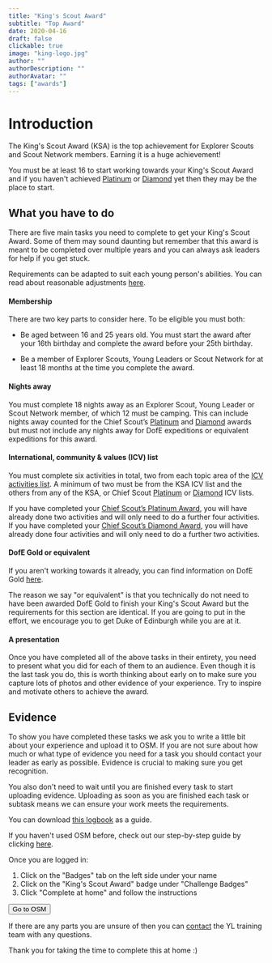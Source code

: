 ```yaml
---
title: "King's Scout Award"
subtitle: "Top Award"
date: 2020-04-16
draft: false
clickable: true
image: "king-logo.jpg"
author: ""
authorDescription: ""
authorAvatar: ""
tags: ["awards"]
---
```


# Introduction

The King's Scout Award (KSA) is the top achievement for Explorer Scouts and Scout Network members. Earning it is a huge achievement!

You must be at least 16 to start working towards your King's Scout Award and if you haven't achieved [Platinum](/chief-scouts-platinum) or [Diamond](/chief-scouts-diamond) yet then they may be the place to start.

## What you have to do

There are five main tasks you need to complete to get your King's Scout Award. Some of them may sound daunting but remember that this award is meant to be completed over multiple years and you can always ask leaders for help if you get stuck.

Requirements can be adapted to suit each young person's abilities. You can read about reasonable adjustments [here](https://members.scouts.org.uk/supportresources/1301/policy-and-approach).

#### Membership

There are two key parts to consider here. To be eligible you must both:

- Be aged between 16 and 25 years old. You must start the award after your 16th birthday and complete the award before your 25th birthday.

- Be a member of Explorer Scouts, Young Leaders or Scout Network for at least 18 months at the time you complete the award.

#### Nights away

You must complete 18 nights away as an Explorer Scout, Young Leader or Scout Network member, of which 12 must be camping. This can include nights away counted for the Chief Scout’s [Platinum](/chief-scouts-platinum) and [Diamond](/chief-scouts-diamond) awards but must not include any nights away for DofE expeditions or equivalent expeditions for this award.

#### International, community & values (ICV) list

You must complete six activities in total, two from each topic area of the <a href="https://www.scouts.org.uk/explorers/kings-scout-award-icv-list" target="_blank">ICV activities list</a>. A minimum of two must be from the KSA ICV list and the others from any of the KSA, or Chief Scout <a href="https://www.scouts.org.uk/explorers/chief-scout-s-platinum-award-icv-list" target="_blank">Platinum</a> or <a href="https://www.scouts.org.uk/explorers/chief-scout-s-diamond-award-icv-list" target="_blank">Diamond</a> ICV lists.

If you have completed your [Chief Scout’s Platinum Award](/chief-scouts-platinum), you will have already done two activities and will only need to do a further four activities. If you have completed your [Chief Scout’s Diamond Award](/chief-scouts-diamond), you will have already done four activities and will only need to do a further two activities.

#### DofE Gold or equivalent

If you aren't working towards it already, you can find information on DofE Gold [here](/dofe-gold).

The reason we say "or equivalent" is that you technically do not need to have been awarded DofE Gold to finish your King's Scout Award but the requirements for this section are identical. If you are going to put in the effort, we encourage you to get Duke of Edinburgh while you are at it.

#### A presentation

Once you have completed all of the above tasks in their entirety, you need to present what you did for each of them to an audience. Even though it is the last task you do, this is worth thinking about early on to make sure you capture lots of photos and other evidence of your experience. Try to inspire and motivate others to achieve the award.

## Evidence

To show you have completed these tasks we ask you to write a little bit about your experience and upload it to OSM. If you are not sure about how much or what type of evidence you need for a task you should contact your leader as early as possible. Evidence is crucial to making sure you get recognition.

You also don't need to wait until you are finished every task to start uploading evidence. Uploading as soon as you are finished each task or subtask means we can ensure your work meets the requirements.

You can download [this logbook](https://prod-cms.scouts.org.uk/media/11902/KSA-log-book-and-completion-form-august-2019.pdf) as a guide.

If you haven't used OSM before, check out our step-by-step guide by clicking [here](/evidence).

Once you are logged in:

1. Click on the "Badges" tab on the left side under your name
2. Click on the "King's Scout Award" badge under "Challenge Badges"
3. Click "Complete at home" and follow the instructions

<a href="https://www.onlinescoutmanager.co.uk/main.php">
 <button type="button" class="go-to-osm">Go to OSM</button>
</a>

If there are any parts you are unsure of then you can [contact](/contact) the YL training team with any questions.

Thank you for taking the time to complete this at home :)
